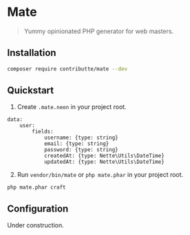 # Mate

> Yummy opinionated PHP generator for web masters.

## Installation

```bash
composer require contributte/mate --dev
```

## Quickstart

1. Create `.mate.neon` in your project root.

```neon
data:
	user:
		fields:
			username: {type: string}
			email: {type: string}
			password: {type: string}
			createdAt: {type: Nette\Utils\DateTime}
			updatedAt: {type: Nette\Utils\DateTime}
```

2. Run `vendor/bin/mate` or `php mate.phar` in your project root.

```
php mate.phar craft
```

## Configuration

Under construction.

